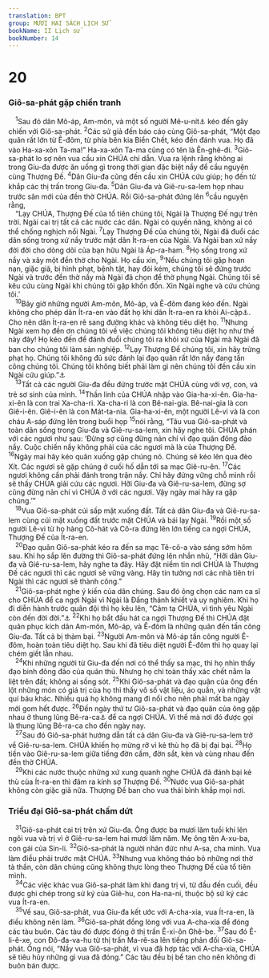 ```yaml
---
translation: BPT
group: MƯƠI HAI SÁCH LỊCH SỬ
bookName: II Lịch sử 
bookNumber: 14
---
```


<div class="title"><h1>20</h1><h3>Giô-sa-phát gặp chiến tranh</h3></div>
<span class="verse 2su_20_1"> <sup>1</sup>Sau đó dân Mô-áp, Am-môn, và một số người Mê-u-nít<a data-toggle="tooltip" data-placement="bottom" title="Đây là dựa theo bản cổ Hi-lạp. Bản tiêu chuẩn Hê-bơ-rơ ghi “người Am-môn.”">⚓</a> kéo đến gây chiến với Giô-sa-phát.</span>
<span class="verse 2su_20_2"><sup>2</sup>Các sứ giả đến báo cáo cùng Giô-sa-phát, “Một đạo quân rất lớn từ Ê-đôm, từ phía bên kia Biển Chết, kéo đến đánh vua. Họ đã vào Ha-xa-xôn Ta-ma!” Ha-xa-xôn Ta-ma cũng có tên là Ên-ghê-đi.</span>
<span class="verse 2su_20_3"><sup>3</sup>Giô-sa-phát lo sợ nên vua cầu xin CHÚA chỉ dẫn. Vua ra lệnh rằng không ai trong Giu-đa được ăn uống gì trong thời gian đặc biệt nầy để cầu nguyện cùng Thượng Đế.</span>
<span class="verse 2su_20_4"><sup>4</sup>Dân Giu-đa cũng đến cầu xin CHÚA cứu giúp; họ đến từ khắp các thị trấn trong Giu-đa.</span>
<span class="verse 2su_20_5"><sup>5</sup>Dân Giu-đa và Giê-ru-sa-lem họp nhau trước sân mới của đền thờ CHÚA. Rồi Giô-sa-phát đứng lên</span>
<span class="verse 2su_20_6"><sup>6</sup>cầu nguyện rằng,<br/> “Lạy CHÚA, Thượng Đế của tổ tiên chúng tôi, Ngài là Thượng Đế ngự trên trời. Ngài cai trị tất cả các nước các dân. Ngài có quyền năng, không ai có thể chống nghịch nổi Ngài.</span>
<span class="verse 2su_20_7"><sup>7</sup>Lạy Thượng Đế của chúng tôi, Ngài đã đuổi các dân sống trong xứ nầy trước mặt dân Ít-ra-en của Ngài. Và Ngài ban xứ nầy đời đời cho dòng dõi của bạn hữu Ngài là Áp-ra-ham.</span>
<span class="verse 2su_20_8"><sup>8</sup>Họ sống trong xứ nầy và xây một đền thờ cho Ngài. Họ cầu xin,</span>
<span class="verse 2su_20_9"><sup>9</sup>‘Nếu chúng tôi gặp hoạn nạn, giặc giã, bị hình phạt, bệnh tật, hay đói kém, chúng tôi sẽ đứng trước Ngài và trước đền thờ nầy mà Ngài đã chọn để thờ phụng Ngài. Chúng tôi sẽ kêu cứu cùng Ngài khi chúng tôi gặp khốn đốn. Xin Ngài nghe và cứu chúng tôi.’<br/></span>
<span class="verse 2su_20_10"> <sup>10</sup>Bây giờ những người Am-môn, Mô-áp, và Ê-đôm đang kéo đến. Ngài không cho phép dân Ít-ra-en vào đất họ khi dân Ít-ra-en ra khỏi Ai-cập<a data-toggle="tooltip" data-placement="bottom" title="Xem Phục 2:4-9, 19.">⚓</a>. Cho nên dân Ít-ra-en rẽ sang đường khác và không tiêu diệt họ.</span>
<span class="verse 2su_20_11"><sup>11</sup>Nhưng Ngài xem họ đền ơn chúng tôi về việc chúng tôi không tiêu diệt họ như thế này đây! Họ kéo đến để đánh đuổi chúng tôi ra khỏi xứ của Ngài mà Ngài đã ban cho chúng tôi làm sản nghiệp.</span>
<span class="verse 2su_20_12"><sup>12</sup>Lạy Thượng Đế chúng tôi, xin hãy trừng phạt họ. Chúng tôi không đủ sức đánh lại đạo quân rất lớn nầy đang tấn công chúng tôi. Chúng tôi không biết phải làm gì nên chúng tôi đến cầu xin Ngài cứu giúp.”<a data-toggle="tooltip" data-placement="bottom" title="Nguyên văn, “Mắt chúng tôi trông đợi Ngài!”">⚓</a><br/></span>
<span class="verse 2su_20_13"> <sup>13</sup>Tất cả các người Giu-đa đều đứng trước mặt CHÚA cùng với vợ, con, và trẻ sơ sinh của mình.</span>
<span class="verse 2su_20_14"><sup>14</sup>Thần linh của CHÚA nhập vào Gia-ha-xi-ên. Gia-ha-xi-ên là con trai Xa-cha-ri. Xa-cha-ri là con Bê-nai-gia. Bê-nai-gia là con Giê-i-ên. Giê-i-ên là con Mát-ta-nia. Gia-ha-xi-ên, một người Lê-vi và là con cháu A-sáp đứng lên trong buổi họp</span>
<span class="verse 2su_20_15"><sup>15</sup>nói rằng, “Tâu vua Giô-sa-phát và toàn dân sống trong Giu-đa và Giê-ru-sa-lem, xin hãy nghe tôi. CHÚA phán với các ngươi như sau: ‘Đừng sợ cũng đừng nản chí vì đạo quân đông đảo nầy. Cuộc chiến nầy không phải của các ngươi mà là của Thượng Đế.</span>
<span class="verse 2su_20_16"><sup>16</sup>Ngày mai hãy kéo quân xuống gặp chúng nó. Chúng sẽ kéo lên qua đèo Xít. Các ngươi sẽ gặp chúng ở cuối hố dẫn tới sa mạc Giê-ru-ên.</span>
<span class="verse 2su_20_17"><sup>17</sup>Các ngươi không cần phải đánh trong trận nầy. Chỉ hãy đứng vững chỗ mình rồi sẽ thấy CHÚA giải cứu các ngươi. Hỡi Giu-đa và Giê-ru-sa-lem, đừng sợ cũng đừng nản chí vì CHÚA ở với các ngươi. Vậy ngày mai hãy ra gặp chúng.’”<br/></span>
<span class="verse 2su_20_18"> <sup>18</sup>Vua Giô-sa-phát cúi sấp mặt xuống đất. Tất cả dân Giu-đa và Giê-ru-sa-lem cùng cúi mặt xuống đất trước mặt CHÚA và bái lạy Ngài.</span>
<span class="verse 2su_20_19"><sup>19</sup>Rồi một số người Lê-vi từ họ hàng Cô-hát và Cô-ra đứng lên lớn tiếng ca ngợi CHÚA, Thượng Đế của Ít-ra-en.<br/></span>
<span class="verse 2su_20_20"> <sup>20</sup>Đạo quân Giô-sa-phát kéo ra đến sa mạc Tê-cô-a vào sáng sớm hôm sau. Khi họ sắp lên đường thì Giô-sa-phát đứng lên nhắn nhủ, “Hỡi dân Giu-đa và Giê-ru-sa-lem, hãy nghe ta đây. Hãy đặt niềm tin nơi CHÚA là Thượng Đế các ngươi thì các ngươi sẽ vững vàng. Hãy tin tưởng nơi các nhà tiên tri Ngài thì các ngươi sẽ thành công.”<br/></span>
<span class="verse 2su_20_21"> <sup>21</sup>Giô-sa-phát nghe ý kiến của dân chúng. Sau đó ông chọn các nam ca sĩ cho CHÚA để ca ngợi Ngài vì Ngài là Đấng thánh khiết và uy nghiêm. Khi họ đi diễn hành trước quân đội thì họ kêu lên, “Cảm tạ CHÚA, vì tình yêu Ngài còn đến đời đời.”<a data-toggle="tooltip" data-placement="bottom" title="Xem Thi 118 và 136.">⚓</a></span>
<span class="verse 2su_20_22"><sup>22</sup>Khi họ bắt đầu hát ca ngợi Thượng Đế thì CHÚA đặt quân phục kích dân Am-môn, Mô-áp, và Ê-đôm là những quân đến tấn công Giu-đa. Tất cả bị thảm bại.</span>
<span class="verse 2su_20_23"><sup>23</sup>Người Am-môn và Mô-áp tấn công người Ê-đôm, hoàn toàn tiêu diệt họ. Sau khi đã tiêu diệt người Ê-đôm thì họ quay lại chém giết lẫn nhau.<br/></span>
<span class="verse 2su_20_24"> <sup>24</sup>Khi những người từ Giu-đa đến nơi có thể thấy sa mạc, thì họ nhìn thấy đạo binh đông đảo của quân thù. Nhưng họ chỉ toàn thấy xác chết nằm la liệt trên đất; không ai sống sót.</span>
<span class="verse 2su_20_25"><sup>25</sup>Khi Giô-sa-phát và đạo quân của ông đến lột những món có giá trị của họ thì thấy vô số vật liệu, áo quần, và những vật quí báu khác. Nhiều quá họ không mang đi nổi cho nên phải mất ba ngày mới gom hết được.</span>
<span class="verse 2su_20_26"><sup>26</sup>Đến ngày thứ tư Giô-sa-phát và đạo quân của ông gặp nhau ở thung lũng Bê-ra-ca<a data-toggle="tooltip" data-placement="bottom" title="Nghĩa là “phúc lành.”">⚓</a> để ca ngợi CHÚA. Vì thế mà nơi đó được gọi là thung lũng Bê-ra-ca cho đến ngày nay.<br/></span>
<span class="verse 2su_20_27"> <sup>27</sup>Sau đó Giô-sa-phát hướng dẫn tất cả dân Giu-đa và Giê-ru-sa-lem trở về Giê-ru-sa-lem. CHÚA khiến họ mừng rỡ vì kẻ thù họ đã bị đại bại.</span>
<span class="verse 2su_20_28"><sup>28</sup>Họ tiến vào Giê-ru-sa-lem giữa tiếng đờn cầm, đờn sắt, kèn và cùng nhau đến đền thờ CHÚA.<br/></span>
<span class="verse 2su_20_29"> <sup>29</sup>Khi các nước thuộc những xứ xung quanh nghe CHÚA đã đánh bại kẻ thù của Ít-ra-en thì đâm ra kính sợ Thượng Đế.</span>
<span class="verse 2su_20_30"><sup>30</sup>Nước vua Giô-sa-phát không còn giặc giã nữa. Thượng Đế ban cho vua thái bình khắp mọi nơi.<br/></span>
<div class="title"><h3>Triều đại Giô-sa-phát chấm dứt</h3></div>
<span class="verse 2su_20_31"> <sup>31</sup>Giô-sa-phát cai trị trên xứ Giu-đa. Ông được ba mươi lăm tuổi khi lên ngôi vua và trị vì ở Giê-ru-sa-lem hai mươi lăm năm. Mẹ ông tên A-xu-ba, con gái của Sin-li.</span>
<span class="verse 2su_20_32"><sup>32</sup>Giô-sa-phát là người nhân đức như A-sa, cha mình. Vua làm điều phải trước mặt CHÚA.</span>
<span class="verse 2su_20_33"><sup>33</sup>Nhưng vua không tháo bỏ những nơi thờ tà thần, còn dân chúng cũng không thực lòng theo Thượng Đế của tổ tiên mình.<br/></span>
<span class="verse 2su_20_34"> <sup>34</sup>Các việc khác vua Giô-sa-phát làm khi đang trị vì, từ đầu đến cuối, đều được ghi chép trong sử ký của Giê-hu, con Ha-na-ni, thuộc bộ sử ký các vua Ít-ra-en.<br/></span>
<span class="verse 2su_20_35"> <sup>35</sup>Về sau, Giô-sa-phát, vua Giu-đa kết ước với A-cha-xia, vua Ít-ra-en, là điều không nên làm.</span>
<span class="verse 2su_20_36"><sup>36</sup>Giô-sa-phát đồng lòng với vua A-cha-xia để đóng các tàu buôn. Các tàu đó được đóng ở thị trấn Ê-xi-ôn Ghê-be.</span>
<span class="verse 2su_20_37"><sup>37</sup>Sau đó Ê-li-ê-xe, con Đô-đa-va-hu từ thị trấn Ma-rê-sa lên tiếng phản đối Giô-sa-phát. Ông nói, “Nầy vua Giô-sa-phát, vì vua đã hợp tác với A-cha-xia, CHÚA sẽ tiêu hủy những gì vua đã đóng.” Các tàu đều bị bể tan cho nên không đi buôn bán được.<br/></span>
